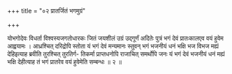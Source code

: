 +++
title = "०२ प्रातर्जितं भगमुग्रं"

+++

योभगोदेवः विधर्ता विश्वस्यजगतोधारकः जितं जयशीलं उग्रं उद्गूर्णं अदितेः पुत्रं भगं देवं प्रातःकालएव वयं हुवेम आह्वयामः । आध्रश्चित् दरिद्रोपि स्तोता यं भगं देवं मन्यमानः स्तुवन् भगं भजनीयं धनं भक्षि भज विभज मह्यं देहिइत्याह ब्रवीति तुरश्चित् तुरतिर्ग- तिकर्मा प्राप्तधनोपि राजाचित् समर्थोपि जनः यं भगं देवं भजनीयं धनं मह्यं भक्षि देहीत्याह तं भगं प्रातरेव वयं हुवेमेति सम्बन्धः ॥ २ ॥